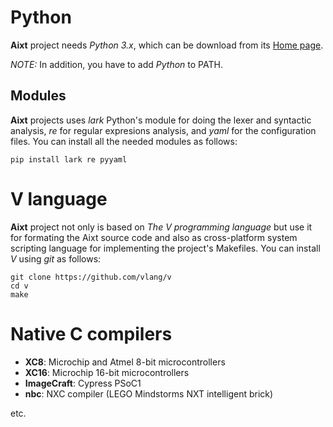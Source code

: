 # Python
**Aixt** project needs _Python 3.x_, which can be download from its [Home page](https://www.python.org/downloads/).

_NOTE:_ In addition, you have to add _Python_ to PATH.

## Modules
**Aixt** projects uses _lark_ Python's module for doing the lexer and syntactic analysis, _re_ for regular expresions analysis, and _yaml_ for the configuration files. You can install all the needed modules as follows: 
```
pip install lark re pyyaml
```

# V language
**Aixt** project not only is based on _The V programming language_ but use it for formating the Aixt source code and also as cross-platform system scripting language for implementing the project's Makefiles. You can install _V_ using _git_ as follows:
```
git clone https://github.com/vlang/v
cd v
make
```

# Native C compilers
- **XC8**: Microchip and Atmel 8-bit microcontrollers
- **XC16**: Microchip 16-bit microcontrollers
- **ImageCraft**: Cypress PSoC1
- **nbc**: NXC compiler (LEGO Mindstorms NXT intelligent brick)
  
etc.
